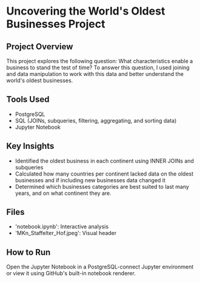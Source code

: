 # Uncovering the World's Oldest Businesses Project

## Project Overview
This project explores the following question: What characteristics enable a business to stand the test of time? To answer this question, I used joining and data manipulation to work with this data and better understand the world's oldest businesses.

## Tools Used
- PostgreSQL
- SQL (JOINs, subqueries, filtering, aggregating, and sorting data)
- Jupyter Notebook

## Key Insights
- Identified the oldest business in each continent using INNER JOINs and subqueries
- Calculated how many countries per continent lacked data on the oldest businesses and if including new businesses data changed it
- Determined which businesses categories are best suited to last many years, and on what continent they are.
  
## Files
- 'notebook.ipynb': Interactive analysis
- 'MKn_Staffelter_Hof.jpeg': Visual header

## How to Run
Open the Jupyter Notebook in a PostgreSQL-connect Jupyter environment or view it using GitHub's built-in notebook renderer.
